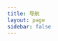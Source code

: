 ```yaml
---
title: 导航
layout: page
sidebar: false
---
```



[//]: # (<Navigate />)

[//]: # ()
[//]: # (<script>)

[//]: # (import Navigate from "@Navigate";)

[//]: # (</script>)

[//]: # ()
[//]: # (// import Navigate from "@Navigate";)

[//]: # (import Client from "./components/Client.vue";)
